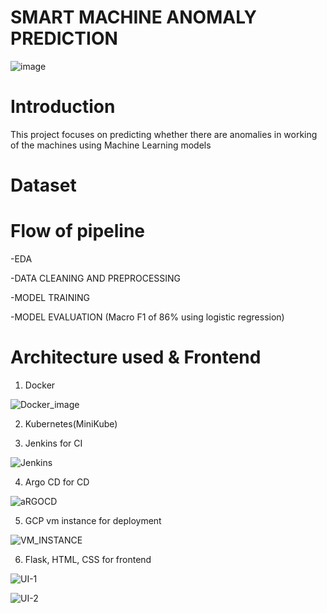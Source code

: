 # SMART MACHINE ANOMALY PREDICTION

![image](https://github.com/user-attachments/assets/908b97e5-885c-42df-b556-7cccb78c5d15)

# Introduction

This project focuses on predicting whether there are anomalies in working of the machines using Machine Learning models

# Dataset




# Flow of pipeline

-EDA

-DATA CLEANING AND PREPROCESSING

-MODEL TRAINING 

-MODEL EVALUATION (Macro F1 of 86% using logistic regression)

# Architecture used & Frontend
1) Docker

![Docker_image](https://github.com/user-attachments/assets/731fb3f5-3d26-4184-958e-871c2df00c38)

2) Kubernetes(MiniKube)

3) Jenkins for CI

![Jenkins](https://github.com/user-attachments/assets/ac4b8f47-53c9-462e-8e4a-cb785ef657b6)

4) Argo CD for CD

![aRGOCD](https://github.com/user-attachments/assets/6d8e14cd-07a1-4f93-b4b7-bd3da2c8bd08)

5) GCP vm instance for deployment

![VM_INSTANCE](https://github.com/user-attachments/assets/6817b098-6c21-49d2-9e19-49e597a0bfda)

6) Flask, HTML, CSS for frontend

![UI-1](https://github.com/user-attachments/assets/907974fd-0808-467f-bfca-e8126615b4c8)

![UI-2](https://github.com/user-attachments/assets/7915bc9a-e923-4061-9ecf-7812e9c6b046)





